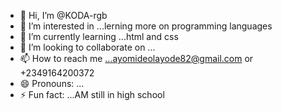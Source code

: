 - 👋 Hi, I’m @KODA-rgb
- 👀 I’m interested in ...lerning more on programming languages
- 🌱 I’m currently learning ...html and css
- 💞️ I’m looking to collaborate on ...
- 📫 How to reach me ...ayomideolayode82@gmail.com or +2349164200372
- 😄 Pronouns: ...
- ⚡ Fun fact: ...AM still in high school

<!---
KODA-rgb/KODA-rgb is a ✨ special ✨ repository because its `README.md` (this file) appears on your GitHub profile.
You can click the Preview link to take a look at your changes.
--->
